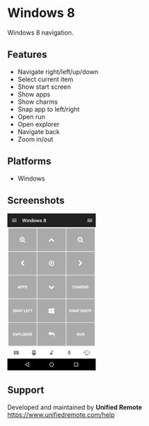 # Windows 8
Windows 8 navigation.

## Features
*  Navigate right/left/up/down
*  Select current item
*  Show start screen
*  Show apps
*  Show charms
*  Snap app to left/right
*  Open run
*  Open explorer
*  Navigate back
*  Zoom in/out

## Platforms
* Windows

## Screenshots
<img src="ignore/screen.png" width="200" />

## Support
Developed and maintained by **Unified Remote**  
https://www.unifiedremote.com/help